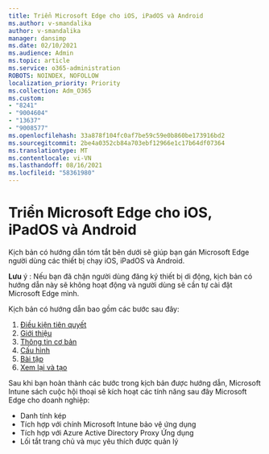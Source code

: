 ```yaml
---
title: Triển Microsoft Edge cho iOS, iPadOS và Android
ms.author: v-smandalika
author: v-smandalika
manager: dansimp
ms.date: 02/10/2021
ms.audience: Admin
ms.topic: article
ms.service: o365-administration
ROBOTS: NOINDEX, NOFOLLOW
localization_priority: Priority
ms.collection: Adm_O365
ms.custom:
- "8241"
- "9004604"
- "13637"
- "9008577"
ms.openlocfilehash: 33a878f104fc0af7be59c59e0b860be173916bd2
ms.sourcegitcommit: 2be4a0352cb84a703ebf12966e1c17b64df07364
ms.translationtype: MT
ms.contentlocale: vi-VN
ms.lasthandoff: 08/16/2021
ms.locfileid: "58361980"
---
```

# <a name="deploy-microsoft-edge-to-ios-ipados-and-android"></a>Triển Microsoft Edge cho iOS, iPadOS và Android

Kịch bản có hướng dẫn tóm tắt bên dưới sẽ giúp bạn gán Microsoft Edge người dùng các thiết bị chạy iOS, iPadOS và Android.

**Lưu** ý : Nếu bạn đã chặn người dùng đăng ký thiết bị di động, kịch bản có hướng dẫn này sẽ không hoạt động và người dùng sẽ cần tự cài đặt Microsoft Edge mình.

Kịch bản có hướng dẫn bao gồm các bước sau đây:

1. [Điều kiện tiên quyết](https://docs.microsoft.com/mem/intune/fundamentals/guided-scenarios-edge#prerequisites)
2. [Giới thiệu](https://docs.microsoft.com/mem/intune/fundamentals/guided-scenarios-edge#step-1---introduction)
3. [Thông tin cơ bản](https://docs.microsoft.com/mem/intune/fundamentals/guided-scenarios-edge#step-2---basics)
4. [Cấu hình](https://docs.microsoft.com/mem/intune/fundamentals/guided-scenarios-edge#step-3---configuration)
5. [Bài tập](https://docs.microsoft.com/mem/intune/fundamentals/guided-scenarios-edge#step-4---assignments)
6. [Xem lại và tạo](https://docs.microsoft.com/mem/intune/fundamentals/guided-scenarios-edge#step-5---review--create)

Sau khi bạn hoàn thành các bước trong kịch bản được hướng dẫn, Microsoft Intune sách cuộc hội thoại sẽ kích hoạt các tính năng sau đây Microsoft Edge cho doanh nghiệp:

- Danh tính kép
- Tích hợp với chính Microsoft Intune bảo vệ ứng dụng
- Tích hợp với Azure Active Directory Proxy Ứng dụng
- Lối tắt trang chủ và mục yêu thích được quản lý
